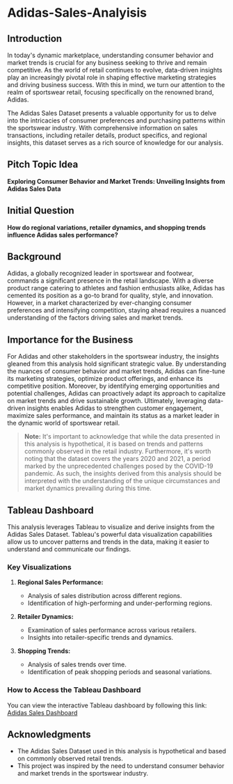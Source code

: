 # Adidas-Sales-Analyisis

## Introduction

In today's dynamic marketplace, understanding consumer behavior and market trends is crucial for any business seeking to thrive and remain competitive. As the world of retail continues to evolve, data-driven insights play an increasingly pivotal role in shaping effective marketing strategies and driving business success. With this in mind, we turn our attention to the realm of sportswear retail, focusing specifically on the renowned brand, Adidas.

The Adidas Sales Dataset presents a valuable opportunity for us to delve into the intricacies of consumer preferences and purchasing patterns within the sportswear industry. With comprehensive information on sales transactions, including retailer details, product specifics, and regional insights, this dataset serves as a rich source of knowledge for our analysis.

## Pitch Topic Idea

**Exploring Consumer Behavior and Market Trends: Unveiling Insights from Adidas Sales Data**

## Initial Question

**How do regional variations, retailer dynamics, and shopping trends influence Adidas sales performance?**

## Background

Adidas, a globally recognized leader in sportswear and footwear, commands a significant presence in the retail landscape. With a diverse product range catering to athletes and fashion enthusiasts alike, Adidas has cemented its position as a go-to brand for quality, style, and innovation. However, in a market characterized by ever-changing consumer preferences and intensifying competition, staying ahead requires a nuanced understanding of the factors driving sales and market trends.

## Importance for the Business

For Adidas and other stakeholders in the sportswear industry, the insights gleaned from this analysis hold significant strategic value. By understanding the nuances of consumer behavior and market trends, Adidas can fine-tune its marketing strategies, optimize product offerings, and enhance its competitive position. Moreover, by identifying emerging opportunities and potential challenges, Adidas can proactively adapt its approach to capitalize on market trends and drive sustainable growth. Ultimately, leveraging data-driven insights enables Adidas to strengthen customer engagement, maximize sales performance, and maintain its status as a market leader in the dynamic world of sportswear retail.

> **Note:** It's important to acknowledge that while the data presented in this analysis is hypothetical, it is based on trends and patterns commonly observed in the retail industry. Furthermore, it's worth noting that the dataset covers the years 2020 and 2021, a period marked by the unprecedented challenges posed by the COVID-19 pandemic. As such, the insights derived from this analysis should be interpreted with the understanding of the unique circumstances and market dynamics prevailing during this time.

## Tableau Dashboard

This analysis leverages Tableau to visualize and derive insights from the Adidas Sales Dataset. Tableau's powerful data visualization capabilities allow us to uncover patterns and trends in the data, making it easier to understand and communicate our findings.

### Key Visualizations

1. **Regional Sales Performance:**
   - Analysis of sales distribution across different regions.
   - Identification of high-performing and under-performing regions.

2. **Retailer Dynamics:**
   - Examination of sales performance across various retailers.
   - Insights into retailer-specific trends and dynamics.

3. **Shopping Trends:**
   - Analysis of sales trends over time.
   - Identification of peak shopping periods and seasonal variations.

### How to Access the Tableau Dashboard

You can view the interactive Tableau dashboard by following this link: [Adidas Sales Dashboard](https://public.tableau.com/views/G6_dashboard/AdidasUSASalesdashboard?:language=en-US&publish=yes&:sid=&:redirect=auth&:display_count=n&:origin=viz_share_link)

## Acknowledgments

- The Adidas Sales Dataset used in this analysis is hypothetical and based on commonly observed retail trends.
- This project was inspired by the need to understand consumer behavior and market trends in the sportswear industry.

